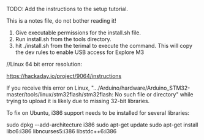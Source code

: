 TODO: Add the instructions to the setup tutorial.

This is a notes file, do not bother reading it! 


1. Give executable permissions for the install.sh file.
2. Run install.sh from the tools directory.
3. hit ./install.sh from the terimal to execute the command. This will copy the dev rules to enable USB access for Explore M3

//Linux 64 bit error resolution:

https://hackaday.io/project/9064/instructions

If you receive this error on Linux, ".../Arduino/hardware/Arduino_STM32-master/tools/linux/stm32flash/stm32flash: No such file or directory" while trying to upload it is likely due to missing 32-bit libraries.

To fix on Ubuntu, i386 support needs to be installed for several libraries:

sudo dpkg --add-architecture i386
sudo apt-get update
sudo apt-get install libc6:i386 libncurses5:i386 libstdc++6:i386
